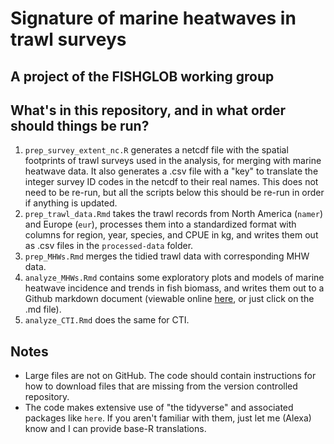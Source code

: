 # Signature of marine heatwaves in trawl surveys 

## A project of the FISHGLOB working group 

## What's in this repository, and in what order should things be run?

1. `prep_survey_extent_nc.R` generates a netcdf file with the spatial footprints of trawl surveys used in the analysis, for merging with marine heatwave data. It also generates a .csv file with a "key" to translate the integer survey ID codes in the netcdf to their real names. This does not need to be re-run, but all the scripts below this should be re-run in order if anything is updated.
1. `prep_trawl_data.Rmd` takes the trawl records from North America (`namer`) and Europe (`eur`), processes them into a standardized format with columns for region, year, species, and CPUE in kg, and writes them out as .csv files in the `processed-data` folder. 
1. `prep_MHWs.Rmd` merges the tidied trawl data with corresponding MHW data. 
1. `analyze_MHWs.Rmd` contains some exploratory plots and models of marine heatwave incidence and trends in fish biomass, and writes them out to a Github markdown document (viewable online [here](https://github.com/afredston/marine_heatwaves_trawl/blob/master/analyze_MHWs.md), or just click on the .md file).
1. `analyze_CTI.Rmd` does the same for CTI.

## Notes

* Large files are not on GitHub. The code should contain instructions for how to download files that are missing from the version controlled repository. 
* The code makes extensive use of "the tidyverse" and associated packages like `here`. If you aren't familiar with them, just let me (Alexa) know and I can provide base-R translations. 